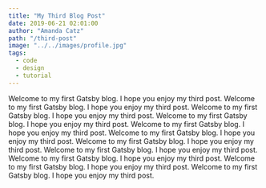 ```yaml
---
title: "My Third Blog Post"
date: 2019-06-21 02:01:00
author: "Amanda Catz"
path: "/third-post"
image: "../../images/profile.jpg"
tags:
  - code
  - design
  - tutorial
---
```


Welcome to my first Gatsby blog. I hope you enjoy my third post. Welcome to my first Gatsby blog. I hope you enjoy my third post. Welcome to my first Gatsby blog. I hope you enjoy my third post. Welcome to my first Gatsby blog. I hope you enjoy my third post. Welcome to my first Gatsby blog. I hope you enjoy my third post. Welcome to my first Gatsby blog. I hope you enjoy my third post. Welcome to my first Gatsby blog. I hope you enjoy my third post. Welcome to my first Gatsby blog. I hope you enjoy my third post. Welcome to my first Gatsby blog. I hope you enjoy my third post. Welcome to my first Gatsby blog. I hope you enjoy my third post. Welcome to my first Gatsby blog. I hope you enjoy my third post.

